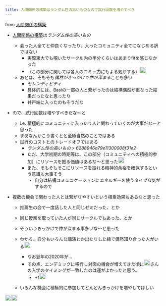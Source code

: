 ```yaml
---
title: 人間関係の構築はランダム性の高いものなので試行回数を増やすべき
---
```


from [人間関係の構築](%E4%BA%BA%E9%96%93%E9%96%A2%E4%BF%82%E3%81%AE%E6%A7%8B%E7%AF%89.md)

* [人間関係の構築](%E4%BA%BA%E9%96%93%E9%96%A2%E4%BF%82%E3%81%AE%E6%A7%8B%E7%AF%89.md)は*ランダム性の高いもの*
  
  * 会った人全てと仲良くなったり、入ったコミュニティ全てになじめる訳ではない
    * 実際東大でも覗いたサークル内の半分くらいはあまりfitを感じなかった
    * （この部分に関しては各人のコミュ力にもよる気がする）<img src='https://scrapbox.io/api/pages/blu3mo-public/blu3mo/icon' alt='blu3mo.icon' height="19.5"/>
  * あとは、そもそも*偶然がきっかけで仲が深まる*ことも多い
    * *セレンディピティ*
    * 具体的には、Basiの一部の人と繋がったのは結構偶然が重なった結果だったなと思ったり
    * 井戸端に入ったのもそうだな
* ので、試行回数は増やすべきだな〜と
  
  * i.e. 積極的にコミュニティに入ったり人と関わっていくのが大事だなーと思った
  * まあなんかこう書くとと至極当然のことではある
  * 試行のコストとのトレードオフではある
    * *ランダム性の高いもの > 6288946a79e11300008f31e2*
    * ただ、大学初期の時期等は、この部分（コミュニティへの積極的参加）にリソースを振る価値はあるな〜と思った<img src='https://scrapbox.io/api/pages/blu3mo-public/blu3mo/icon' alt='blu3mo.icon' height="19.5"/>
    * また、そもそもそこにリソースを振れる精神的余裕を確保するという意識も大事そう
      * 自分は結構コミュニケーションにエネルギーを使うタイプな気がするので
* 複数の機会で関わった人とは繋がりやすいという相乗効果もあるなと思った
  
  * 推薦生の会で一度話した人と同じゼミだった、とか
  * 同じ授業を取っていた人が同じサークルでもあった、とか
  * そういうきっかけで仲が深まる事多いな〜と思った
  * わかる。自分もいろんな講演とか出たりした縁で偶然知り合った人がいる<img src='https://scrapbox.io/api/pages/blu3mo-public/takker/icon' alt='takker.icon' height="19.5"/>

    * なお翌年の2020年が…
    * その点、エンデミックに移行し対面の機会が増えてきた頃に<img src='https://scrapbox.io/api/pages/blu3mo-public/blu3mo/icon' alt='blu3mo.icon' height="19.5"/>さんの入学のタイミングが一致したのは運がよかったと思う。
      * +1<img src='https://scrapbox.io/api/pages/blu3mo-public/blu3mo/icon' alt='blu3mo.icon' height="19.5"/>
  * いろんな機会に積極的に参加してどんどんきっかけを増やしてほしい

<img src='https://scrapbox.io/api/pages/icons/いい話だ/icon' alt='/icons/いい話だ.icon' height="19.5"/><img src='https://scrapbox.io/api/pages/blu3mo-public/takker/icon' alt='takker.icon' height="19.5"/>
